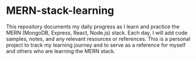 # MERN-stack-learning
This repository documents my daily progress as I learn and practice the MERN (MongoDB, Express, React, Node.js) stack. Each day, I will add code samples, notes, and any relevant resources or references. This is a personal project to track my learning journey and to serve as a reference for myself and others who are learning the MERN stack.
